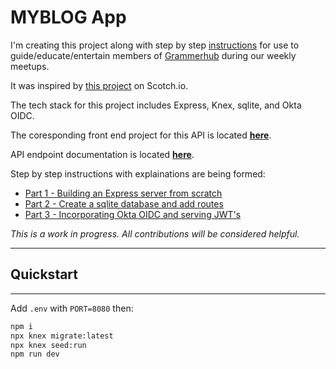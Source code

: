 # MYBLOG App

I'm creating this project along with step by step [instructions](https://climbing-wildcat-51a.notion.site/Make-a-Blog-App-using-Express-React-sqlite-and-Okta-a82ce7f530844f548c38a942ca18efe5) for use to guide/educate/entertain members of [Grammerhub](http://grammerhub.org/) during our weekly meetups.

It was inspired by [this project](https://scotch.io/tutorials/build-a-blog-using-expressjs-and-react-in-30-minutes) on Scotch.io.

The tech stack for this project includes Express, Knex, sqlite, and Okta OIDC.

The coresponding front end project for this API is located **[here](https://github.com/GrammerhubTeam/blog-app-front-end)**.

API endpoint documentation is located **[here](https://documenter.getpostman.com/view/1409629/UUy67Qx8)**.

Step by step instructions with explainations are being formed:

- [Part 1 - Building an Express server from scratch](https://github.com/GrammerhubTeam/blog-app-api/blob/main/instructions-Part1.md)
- [Part 2 - Create a sqlite database and add routes](https://github.com/GrammerhubTeam/blog-app-api/blob/main/instructions-Part2.md)
- [Part 3 - Incorporating Okta OIDC and serving JWT's](https://github.com/GrammerhubTeam/blog-app-api/blob/main/instructions-Part3.md)

_*This is a work in progress. All contributions will be considered helpful.*_

---

## Quickstart

---

Add `.env` with `PORT=8080`
then:

```bash
npm i
npx knex migrate:latest
npx knex seed:run
npm run dev
```
